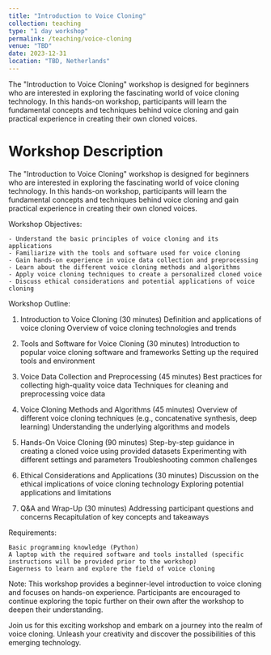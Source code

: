```yaml
---
title: "Introduction to Voice Cloning"
collection: teaching
type: "1 day workshop"
permalink: /teaching/voice-cloning
venue: "TBD"
date: 2023-12-31
location: "TBD, Netherlands"
---
```


The "Introduction to Voice Cloning" workshop is designed for beginners who are interested in exploring the fascinating world of voice cloning technology. In this hands-on workshop, participants will learn the fundamental concepts and techniques behind voice cloning and gain practical experience in creating their own cloned voices.

Workshop Description
======


The "Introduction to Voice Cloning" workshop is designed for beginners who are interested in exploring the fascinating world of voice cloning technology. In this hands-on workshop, participants will learn the fundamental concepts and techniques behind voice cloning and gain practical experience in creating their own cloned voices.

Workshop Objectives:

    - Understand the basic principles of voice cloning and its applications
    - Familiarize with the tools and software used for voice cloning
    - Gain hands-on experience in voice data collection and preprocessing
    - Learn about the different voice cloning methods and algorithms
    - Apply voice cloning techniques to create a personalized cloned voice
    - Discuss ethical considerations and potential applications of voice cloning
    
Workshop Outline:
    
   1. Introduction to Voice Cloning (30 minutes)
        Definition and applications of voice cloning
        Overview of voice cloning technologies and trends

   2. Tools and Software for Voice Cloning (30 minutes)
        Introduction to popular voice cloning software and frameworks
        Setting up the required tools and environment

   3. Voice Data Collection and Preprocessing (45 minutes)
        Best practices for collecting high-quality voice data
        Techniques for cleaning and preprocessing voice data

   4. Voice Cloning Methods and Algorithms (45 minutes)
        Overview of different voice cloning techniques (e.g., concatenative synthesis, deep learning)
        Understanding the underlying algorithms and models

   5. Hands-On Voice Cloning (90 minutes)
        Step-by-step guidance in creating a cloned voice using provided datasets
        Experimenting with different settings and parameters
        Troubleshooting common challenges

   6. Ethical Considerations and Applications (30 minutes)
        Discussion on the ethical implications of voice cloning technology
        Exploring potential applications and limitations

   7.  Q&A and Wrap-Up (30 minutes)
        Addressing participant questions and concerns
        Recapitulation of key concepts and takeaways

Requirements:

    Basic programming knowledge (Python)
    A laptop with the required software and tools installed (specific instructions will be provided prior to the workshop)
    Eagerness to learn and explore the field of voice cloning

Note: This workshop provides a beginner-level introduction to voice cloning and focuses on hands-on experience. Participants are encouraged to continue exploring the topic further on their own after the workshop to deepen their understanding.

Join us for this exciting workshop and embark on a journey into the realm of voice cloning. Unleash your creativity and discover the possibilities of this emerging technology.
